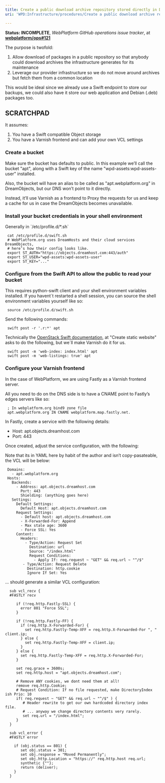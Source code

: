 ```yaml
---
title: Create a public download archive repository stored directly in DreamObjects
uri: 'WPD:Infrastructure/procedures/Create a public download archive repository stored directly in DreamObjects'

---
```

**Status: INCOMPLETE**, *WebPlatform GitHub operations issue tracker*, at **[webplatform/ops\#121](https://github.com/webplatform/ops/issues/121)**

The purpose is twofold:

1.  Allow download of packages in a public repository so that anybody could download archives the infrastructure generates for its maintenance
2.  Leverage our provider infrastructure so we do not move around archives but fetch them from a common location

This would be ideal since we already use a Swift endpoint to store our backups, we could also have it store our web application and Debian (.deb) packages too.

## <span>SCRATCHPAD</span>

It assumes:

1.  You have a Swift compatible Object storage
2.  You have a Varnish frontend and can add your own VCL settings

### <span>Create a bucket</span>

Make sure the bucket has defaults to public. In this example we’ll call the bucket "apt", along with a Swift key of the name "wpd-assets:wpd-assets-user" installed.

Also, the bucket will have an alias to be called as "apt.webplatform.org" in DreamObjects, but our DNS won’t point to it directly.

Instead, it’ll use Varnish as a frontend to Proxy the requests for us and keep a cache for us in case the DreamObjects becomes unavailable.

### <span>Install your bucket credentials in your shell environment</span>

Generally in \`/etc/profile.d/\*.sh\`

     cat /etc/profile.d/swift.sh
     # WebPlatform.org uses DreamHosts and their cloud services DreamObjects,
     # here’s how their config looks like.
     export ST_AUTH="https://objects.dreamhost.com:443/auth"
     export ST_USER="wpd-assets:wpd-assets-user"
     export ST_KEY="..."

### <span>Configure from the Swift API to allow the public to read your bucket</span>

This requires python-swift client and your shell environment variables installed. If you havent´t restarted a shell session, you can source the shell environment variables yourself like so:

     source /etc/profile.d/swift.sh

Send the following commands:

     swift post -r '.r:*' apt

Technically the [OpenStack Swift documentation](http://docs.openstack.org/user-guide/content/managing-openstack-object-storage-with-swift-cli.html), at "Create static website" asks to do the following, but we´ll make Varnish do it for us.

     swift post -m 'web-index: index.html' apt
     swift post -m 'web-listings: true' apt

### <span>Configure your Varnish frontend</span>

In the case of WebPlatform, we are using Fastly as a Varnish frontend server.

All you need to do on the DNS side is to have a CNAME point to Fastly’s edges servers like so:

     ; In webplatform.org bind9 zone file
     apt.webplatform.org IN CNAME webplatform.map.fastly.net.

In Fastly, create a service with the following details:

-   Host: apt.objects.dreamhost.com
-   Port: 443

Once created, adjust the service configuration, with the following:

Note that its in YAML here by habit of the author and isn’t copy-pasateable, the VCL will be below:

     Domains:
       - apt.webplatform.org
     Hosts:
       Backends:
         - Address: apt.objects.dreamhost.com
           Port: 443
           Shielding: (anything goes here)
       Settings:
         Default Settings:
           Default Host: apt.objects.dreamhost.com
         Request Settings:
           - Default host: apt.objects.dreamhost.com
           - X-Forwarded-For: Append
           - Max stale age: 3600
           - Force SSL: Yes
         Content:
           Headers:
             - Type/Action: Request Set
               Destination: url
               Source: "/index.html"
               Request Conditions:
                 - Apply If: req.request ~ "GET" && req.url ~ "^/$"
            - Type/Action: Request Delete
              Destination: http.cookie
              Ignore If Set: Yes


 ... should generate a similar VCL configuration:

```
  sub vcl_recv {
  #FASTLY recv

     if (!req.http.Fastly-SSL) {
       error 801 "Force SSL";
     }

     if (!req.http.Fastly-FF) {
       if (req.http.X-Forwarded-For) {
         set req.http.Fastly-Temp-XFF = req.http.X-Forwarded-For ", " client.ip;
       } else {
         set req.http.Fastly-Temp-XFF = client.ip;
       }
     } else {
       set req.http.Fastly-Temp-XFF = req.http.X-Forwarded-For;
     }

     set req.grace = 3600s;
     set req.http.host = "apt.objects.dreamhost.com";

     # Remove ANY cookies, we dont need them at all!
     remove req.http.Cookie;
     # Request Condition: If no file requested, make DirectoryIndex ish Prio: 10
     if( req.request ~ "GET" && req.url ~ "^/$" ) {
        # Header rewrite to get our own hardcoded directory index file.
        # ... anyway we change directory contents very rarely.
        set req.url = "/index.html";
     }
  }

  sub vcl_error {
  #FASTLY error

    if (obj.status == 801) {
       set obj.status = 301;
       set obj.response = "Moved Permanently";
       set obj.http.Location = "https://" req.http.host req.url;
       synthetic {""};
       return (deliver);
    }
  }
```